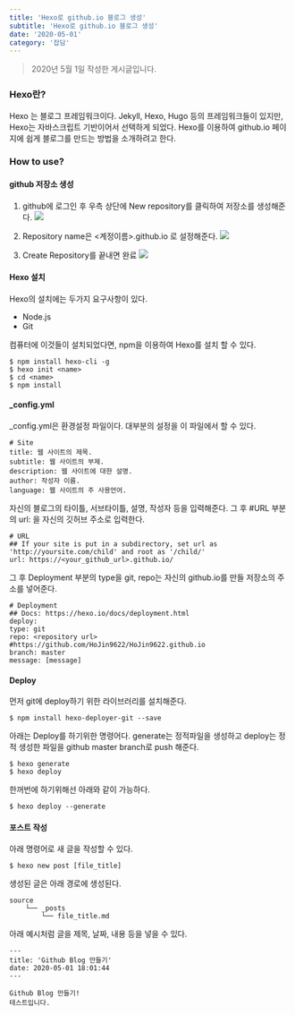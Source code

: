 ```yaml
---
title: 'Hexo로 github.io 블로그 생성'
subtitle: 'Hexo로 github.io 블로그 생성'
date: '2020-05-01'
category: '잡담'
---
```


> 2020년 5월 1일 작성한 게시글입니다.

### Hexo란?

Hexo 는 블로그 프레임워크이다.
Jekyll, Hexo, Hugo 등의 프레임워크들이 있지만, Hexo는 자바스크립트 기반이어서 선택하게 되었다.
Hexo를 이용하여 github.io 페이지에 쉽게 블로그를 만드는 방법을 소개하려고 한다.

### How to use?

#### github 저장소 생성

1. github에 로그인 후 우측 상단에 New repository를 클릭하여 저장소를 생성해준다.
   ![](https://images.velog.io/images/hojin9622/post/972cfd7e-ceda-4bad-9237-45c7bbebba1b/repo1.png)

2. Repository name은 <계정이름>.github.io 로 설정해준다.
   ![](https://images.velog.io/images/hojin9622/post/b6370866-9701-48ad-b1de-de6617caa237/repo2.png)

3. Create Repository를 끝내면 완료
   ![](https://images.velog.io/images/hojin9622/post/5deaebc6-245a-48b5-82da-5c006c900e28/repo3.png)

#### Hexo 설치

Hexo의 설치에는 두가지 요구사항이 있다.

- Node.js
- Git

컴퓨터에 이것들이 설치되었다면, npm을 이용하여 Hexo를 설치 할 수 있다.

```
$ npm install hexo-cli -g
$ hexo init <name>
$ cd <name>
$ npm install
```

#### \_config.yml

\_config.yml은 환경설정 파일이다. 대부분의 설정을 이 파일에서 할 수 있다.

```
# Site
title: 웹 사이트의 제목.
subtitle: 웹 사이트의 부제.
description: 웹 사이트에 대한 설명.
author: 작성자 이름.
language: 웹 사이트의 주 사용언어.
```

자신의 블로그의 타이틀, 서브타이틀, 설명, 작성자 등을 입력해준다.
그 후 #URL 부분의 url: 을 자신의 깃허브 주소로 입력한다.

```
# URL
## If your site is put in a subdirectory, set url as 'http://yoursite.com/child' and root as '/child/'
url: https://<your_github_url>.github.io/
```

그 후 Deployment 부분의 type을 git, repo는 자신의 github.io를 만들 저장소의 주소를 넣어준다.

```
# Deployment
## Docs: https://hexo.io/docs/deployment.html
deploy:
type: git
repo: <repository url> #https://github.com/HoJin9622/HoJin9622.github.io
branch: master
message: [message]
```

#### Deploy

먼저 git에 deploy하기 위한 라이브러리를 설치해준다.

```
$ npm install hexo-deployer-git --save
```

아래는 Deploy를 하기위한 명령어다. generate는 정적파일을 생성하고 deploy는 정적 생성한 파일을 github master branch로 push 해준다.

```
$ hexo generate
$ hexo deploy
```

한꺼번에 하기위해선 아래와 같이 가능하다.

```
$ hexo deploy --generate
```

#### 포스트 작성

아래 명령어로 새 글을 작성할 수 있다.

```
$ hexo new post [file_title]
```

생성된 글은 아래 경로에 생성된다.

```
source
    └── _posts
        └── file_title.md
```

아래 예시처럼 글을 제목, 날짜, 내용 등을 넣을 수 있다.

```
---
title: 'Github Blog 만들기'
date: 2020-05-01 18:01:44
---

Github Blog 만들기!
테스트입니다.
```
